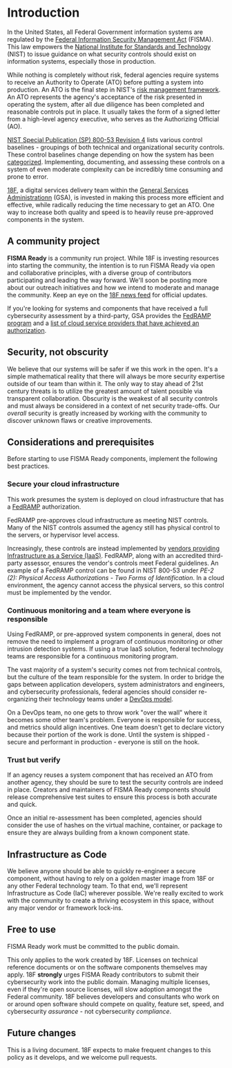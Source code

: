 # Introduction

In the United States, all Federal Government information systems are regulated by the [Federal Information Security Management Act](http://en.wikipedia.org/wiki/Federal_Information_Security_Management_Act_of_2002) (FISMA). This law empowers the [National Institute for Standards and Technology](http://www.nist.gov/) (NIST) to issue guidance on what security controls should exist on information systems, especially those in production.

While nothing is completely without risk, federal agencies require systems to receive an Authority to Operate (ATO) before putting a system into production. An ATO is the final step in NIST's [risk management framework](http://csrc.nist.gov/groups/SMA/fisma/framework.html). An ATO represents the agency's acceptance of the risk presented in operating the system, after all due diligence has been completed and reasonable controls put in place. It usually takes the form of a signed letter from a high-level agency executive, who serves as the Authorizing Official (AO).

[NIST Special Publication (SP) 800-53 Revision 4](http://csrc.nist.gov/groups/SMA/fisma/controls.html) lists various control baselines - groupings of both technical and organizational security controls. These control baselines change depending on how the system has been [categorized](http://csrc.nist.gov/groups/SMA/fisma/categorization.html). Implementing, documenting, and assessing these controls on a system of even moderate complexity can be incredibly time consuming and prone to error.

[18F](https://18F.gsa.gov), a digital services delivery team within the [General Services Administrationn](http://www.gsa.gov) (GSA), is invested in making this process more efficient and effective, while radically reducing the time necessary to get an ATO. One way to increase both quality and speed is to heavily reuse pre-approved components in the system.

## A community project

**FISMA Ready** is a community run project. While 18F is investing resources into starting the community, the intention is to run FISMA Ready via open and collaborative principles, with a diverse group of contributors participating and leading the way forward. We'll soon be posting more about our outreach initiatives and how we intend to moderate and manage the community. Keep an eye on the [18F news feed](https://18f.gsa.gov/news/) for official updates.

If you're looking for systems and components that have received a full cybersecurity assessment by a third-party, GSA provides the [FedRAMP program](http://cloud.cio.gov/fedramp) and a [list of cloud service providers that have achieved an authorization](http://cloud.cio.gov/fedramp/cloud-systems).

## Security, not obscurity

We believe that our systems will be safer if we this work in the open. It's a simple mathematical reality that there will always be more security expertise outside of our team than within it. The only way to stay ahead of 21st century threats is to utilize the greatest amount of talent possible via transparent collaboration. Obscurity is the weakest of all security controls and must always be considered in a context of net security trade-offs. Our _overall_ security is greatly increased by working with the community to discover unknown flaws or creative improvements. 

## Considerations and prerequisites

Before starting to use FISMA Ready components, implement the following best practices.

### Secure your cloud infrastructure

This work presumes the system is deployed on cloud infrastructure that has a [FedRAMP](http://cloud.cio.gov/fedramp) authorization.

FedRAMP pre-approves cloud infrastructure as meeting NIST controls. Many of the NIST controls assumed the agency still has physical control to the servers, or hypervisor level access.

Increasingly, these controls are instead implemented by [vendors providing Infrastructure as a Service (IaaS)](http://cloud.cio.gov/fedramp/cloud-systems). FedRAMP, along with an accredited third-party assessor, ensures the vendor's controls meet Federal guidelines. An example of a FedRAMP control can be found in NIST 800-53 under _PE-2 (2): Physical Access Authorizations - Two Forms of Identification_. In a cloud environment, the agency cannot access the physical servers, so this control must be implemented by the vendor.

### Continuous monitoring and a team where everyone is responsible

Using FedRAMP, or pre-approved system components in general, does not remove the need to implement a program of continuous monitoring or other intrusion detection systems. If using a true IaaS solution, federal technology teams are responsible for a continuous monitoring program.

The vast majority of a system's security comes not from technical controls, but the culture of the team responsible for the system. In order to bridge the gaps between application developers, system administrators and engineers, and cybersecurity professionals, federal agencies should consider re-organizing their technology teams under a [DevOps model](http://en.wikipedia.org/wiki/DevOps).

On a DevOps team, no one gets to throw work "over the wall" where it becomes some other team's problem. Everyone is responsible for success, and metrics should align incentives. One team doesn't get to declare victory because their portion of the work is done. Until the system is shipped - secure and performant in production - everyone is still on the hook.

### Trust but verify

If an agency reuses a system component that has received an ATO from another agency, they should be sure to test the security controls are indeed in place. Creators and maintainers of FISMA Ready components should release comprehensive test suites to ensure this process is both accurate and quick.

Once an initial re-assessment has been completed, agencies should consider the use of hashes on the virtual machine, container, or package to ensure they are always building from a known component state.

## Infrastructure as Code

We believe anyone should be able to quickly re-engineer a secure component, without having to rely on a golden master image from 18F or any other Federal technology team. To that end, we'll represent Infrastructure as Code (IaC) wherever possible. We're really excited to work with the community to create a thriving ecosystem in this space, without any major vendor or framework lock-ins.

## Free to use

FISMA Ready work must be committed to the public domain.

This only applies to the work created by 18F. Licenses on technical reference documents or on the software components themselves may apply. 18F **strongly** urges FISMA Ready contributors to submit their cybersecurity work into the public domain. Managing multiple licenses, even if they're open source licenses, will slow adoption amongst the Federal community. 18F believes developers and consultants who work on or around open software should compete on quality, feature set, speed, and cybersecurity *assurance* - not cybersecurity *compliance*.

## Future changes

This is a living document. 18F expects to make frequent changes to this policy as it develops, and we welcome pull requests.
